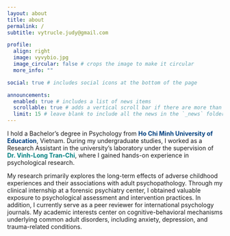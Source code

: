 ```yaml
---
layout: about
title: about
permalink: /
subtitle: vytrucle.judy@gmail.com

profile:
  align: right
  image: vyvybio.jpg
  image_circular: false # crops the image to make it circular
  more_info: ""

social: true # includes social icons at the bottom of the page

announcements:
  enabled: true # includes a list of news items
  scrollable: true # adds a vertical scroll bar if there are more than 3 news items
  limit: 15 # leave blank to include all the news in the `_news` folder
---
```


I hold a Bachelor’s degree in Psychology from <span style="color:#004080; font-weight:bold;">Ho Chi Minh University of Education</span>, Vietnam. During my undergraduate studies, I worked as a Research Assistant in the university’s laboratory under the supervision of <span style="color:#008080; font-weight:bold;">Dr. Vinh-Long Tran-Chi</span>, where I gained hands-on experience in psychological research.

My research primarily explores the long-term effects of adverse childhood experiences and their associations with adult psychopathology. Through my clinical internship at a forensic psychiatry center, I obtained valuable exposure to psychological assessment and intervention practices. In addition, I currently serve as a peer reviewer for international psychology journals. My academic interests center on cognitive-behavioral mechanisms underlying common adult disorders, including anxiety, depression, and trauma-related conditions.
